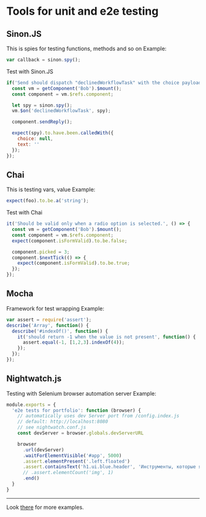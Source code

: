 # Tools for unit and e2e testing

## Sinon.JS
This is spies for testing functions, methods and so on
Example:
```javascript
var callback = sinon.spy();
```
Test with Sinon.JS
```javascript
if('Send should dispatch "declinedWorkflowTask" with the choice payload.', () => {
  const vm = getComponent('Bob').$mount();
  const component = vm.$refs.component;

  let spy = sinon.spy();
  vm.$on('declinedWorkflowTask', spy);

  component.sendReply();

  expect(spy).to.have.been.calledWith({
    choice: null,
    text: ''
  });
});
```

## Chai
This is testing vars, value
Example:
```javascript
expect(foo).to.be.a('string');
```
Test with Chai
```javascript
it('Should be valid only when a radio option is selected.', () => {
  const vm = getComponent('Bob').$mount();
  const component = vm.$refs.component;
  expect(component.isFormValid).to.be.false;

  component.picked = 3;
  component.$nextTick(() => {
    expect(component.isFormValid).to.be.true;
  });
});
```

## Mocha
Framework for test wrapping
Example:
```javascript
var assert = require('assert');
describe('Array', function() {
  describe('#indexOf()', function() {
    it('should return -1 when the value is not present', function() {
      assert.equal(-1, [1,2,3].indexOf(4));
    });
  });
});
```

## Nightwatch.js
Testing with Selenium browser automation server
Example:
```javascript
module.exports = {
  'e2e tests for portfolio': function (browser) {
    // automatically uses dev Server port from /config.index.js
    // default: http://localhost:8080
    // see nightwatch.conf.js
    const devServer = browser.globals.devServerURL

    browser
      .url(devServer)
      .waitForElementVisible('#app', 5000)
      .assert.elementPresent('.left.floated')
      .assert.containsText('h1.ui.blue.header', 'Инструменты, которые я использую для создания сайтов')
      // .assert.elementCount('img', 1)
      .end()
  }
}
```

---

Look [there](http://www.slideshare.net/coulix/vuejs-testing) for more examples.
